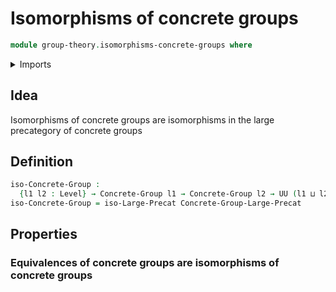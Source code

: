 # Isomorphisms of concrete groups

```agda
module group-theory.isomorphisms-concrete-groups where
```

<details><summary>Imports</summary>

```agda
open import category-theory.isomorphisms-large-precategories

open import foundation.universe-levels

open import group-theory.concrete-groups
open import group-theory.precategory-of-concrete-groups
```

</details>

## Idea

Isomorphisms of concrete groups are isomorphisms in the large precategory of
concrete groups

## Definition

```agda
iso-Concrete-Group :
  {l1 l2 : Level} → Concrete-Group l1 → Concrete-Group l2 → UU (l1 ⊔ l2)
iso-Concrete-Group = iso-Large-Precat Concrete-Group-Large-Precat
```

## Properties

### Equivalences of concrete groups are isomorphisms of concrete groups

```agda

```
